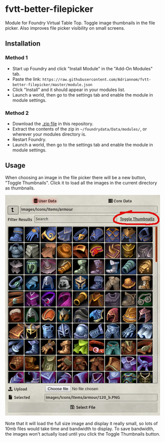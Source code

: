 # fvtt-better-filepicker
Module for Foundry Virtual Table Top. Toggle image thumbnails in the file picker. Also improves file picker visibility on small screens.

## Installation
### Method 1
- Start up Foundry and click "Install Module" in the "Add-On Modules" tab.
- Paste the link: `https://raw.githubusercontent.com/Adriannom/fvtt-better-filepicker/master/module.json`
- Click "Install" and it should appear in your modules list.
- Launch a world, then go to the settings tab and enable the module in module settings.

### Method 2
- Download the [.zip file](https://github.com/Adriannom/fvtt-better-filepicker/archive/master.zip) in this repository.
- Extract the contents of the zip in `~/foundrydata/Data/modules/`, or wherever your modules directory is.
- Restart Foundry.
- Launch a world, then go to the settings tab and enable the module in module settings.

## Usage
When choosing an image in the file picker there will be a new button, "Toggle Thumbnails". Click it to load all the images in the current directory as thumbnails.

![Better Filepicker Preview](https://raw.githubusercontent.com/Adriannom/fvtt-better-filepicker/master/better-filepicker-preview.png)

Note that it will load the full size image and display it really small, so lots of 10mb files would take time and bandwidth to display. To save bandwidth, the images won't actually load until you click the Toggle Thumbnails button.
